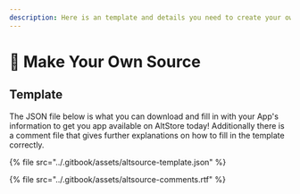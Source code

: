 ```yaml
---
description: Here is an template and details you need to create your own source!
---
```


# 📂 Make Your Own Source

## Template

The JSON file below is what you can download and fill in with your App's information to get you app available on AltStore today! Additionally there is a comment file that gives further explanations on how to fill in the template correctly.&#x20;

{% file src="../.gitbook/assets/altsource-template.json" %}

{% file src="../.gitbook/assets/altsource-comments.rtf" %}
